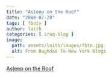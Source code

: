 ```yaml
---
title: "Asleep on the Roof"
date: "2008-07-28"
tags: [ fbnty ]
author: laith
categories: [ iraq-blog ]
image:
  path: assets/laith/images/fbtn.jpg
  alt: From Baghdad To New York Blogs
---
```


[Asleep on the Roof](https://baghdadbureau.blogs.nytimes.com/2008/07/25/asleep-on-the-roof/)
